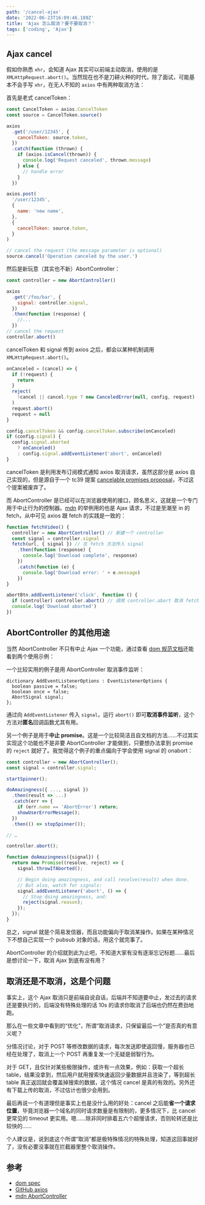 ```yaml
---
path: '/cancel-ajax'
date: '2022-06-23T16:09:46.189Z'
title: 'Ajax 怎么取消？要不要取消？'
tags: ['coding', 'Ajax']
---
```


## Ajax cancel

假如你熟悉 `xhr`，会知道 Ajax 其实可以前端主动取消，使用的是 `XMLHttpRequest.abort()`。当然现在也不是刀耕火种的时代，除了面试，可能基本不会手写 `xhr`，在无人不知的 `axios` 中有两种取消方法：

首先是老式 cancelToken：

```javascript
const CancelToken = axios.CancelToken
const source = CancelToken.source()

axios
  .get('/user/12345', {
    cancelToken: source.token,
  })
  .catch(function (thrown) {
    if (axios.isCancel(thrown)) {
      console.log('Request canceled', thrown.message)
    } else {
      // handle error
    }
  })

axios.post(
  '/user/12345',
  {
    name: 'new name',
  },
  {
    cancelToken: source.token,
  }
)

// cancel the request (the message parameter is optional)
source.cancel('Operation canceled by the user.')
```

然后是新玩意（其实也不新）AbortController：

```javascript
const controller = new AbortController()

axios
  .get('/foo/bar', {
    signal: controller.signal,
  })
  .then(function (response) {
    //...
  })
// cancel the request
controller.abort()
```

cancelToken 和 signal 传到 axios 之后，都会以某种机制调用 `XMLHttpRequest.abort()`。

```javascript
onCanceled = (cancel) => {
  if (!request) {
    return
  }
  reject(
    !cancel || cancel.type ? new CanceledError(null, config, request) : cancel
  )
  request.abort()
  request = null
}

config.cancelToken && config.cancelToken.subscribe(onCanceled)
if (config.signal) {
  config.signal.aborted
    ? onCanceled()
    : config.signal.addEventListener('abort', onCanceled)
}
```

cancelToken 是利用发布订阅模式通知 axios 取消请求，虽然这部分是 axios 自己实现的，但是源自于一个 tc39 提案 [cancelable promises proposal](https://github.com/tc39/proposal-cancelable-promises)，不过这个提案被废弃了。

而 AbortController 是已经可以在浏览器使用的接口，顾名思义，这就是一个专门用于中止行为的控制器。[mdn](https://developer.mozilla.org/en-US/docs/Web/API/AbortController) 的举例用的也是 Ajax 请求，不过是至潮至 in 的 fetch，从中可见 axios 跟 fetch 的实践是一致的：

```javascript
function fetchVideo() {
  controller = new AbortController() // 新建一个 controller
  const signal = controller.signal
  fetch(url, { signal }) // 在 fetch 方法传入 signal
    .then(function (response) {
      console.log('Download complete', response)
    })
    .catch(function (e) {
      console.log('Download error: ' + e.message)
    })
}

abortBtn.addEventListener('click', function () {
  if (controller) controller.abort() // 调用 controller.abort 取消 fetch
  console.log('Download aborted')
})
```

## AbortController 的其他用途

当然 AbortController 不只有中止 Ajax 一个功能，通过查看 [dom 规范文档](https://dom.spec.whatwg.org/)还能看到两个使用示例：

一个比较实用的例子是用 AbortController 取消事件监听：

```
dictionary AddEventListenerOptions : EventListenerOptions {
  boolean passive = false;
  boolean once = false;
  AbortSignal signal;
};
```

通过向 `AddEventListener` 传入 `signal`，运行 `abort()` 即可**取消事件监听**，这个方法对**匿名**回调函数尤其有用。

另一个例子是用于**中止 promise**。这是一个比较简洁且自文档的方法……不过其实实现这个功能也不是非要 AbortController 才能做到，只要想办法拿到 promise 的 `reject` 就好了。我觉得这个例子的重点偏向于学会使用 signal 的 onabort：

```javascript
const controller = new AbortController();
const signal = controller.signal;

startSpinner();

doAmazingness({ ..., signal })
  .then(result => ...)
  .catch(err => {
    if (err.name == 'AbortError') return;
    showUserErrorMessage();
  })
  .then(() => stopSpinner());

// …

controller.abort();

function doAmazingness({signal}) {
  return new Promise((resolve, reject) => {
    signal.throwIfAborted();

    // Begin doing amazingness, and call resolve(result) when done.
    // But also, watch for signals:
    signal.addEventListener('abort', () => {
      // Stop doing amazingness, and:
      reject(signal.reason);
    });
  });
}
```

总之，signal 就是个简易发信器，而且功能偏向于取消某操作。如果在某种情况下不想自己实现一个 pubsub 对象的话，用这个就完事了。

AbortController 的介绍就到此为止吧，不知道大家有没有逐渐忘记标题……最后是想讨论一下，取消 Ajax 到底有没有用？

## 取消还是不取消，这是个问题

事实上，这个 Ajax 取消只是前端自说自话，后端并不知道要中止，发过去的请求还是要执行的，后端没有特殊处理的话 10s 的请求你取消了后端也仍然在费劲地跑。

那么在一些文章中看到的“优化”，所谓“取消请求，只保留最后一个”是否真的有意义呢？

分情况讨论，对于 POST 等修改数据的请求，每次发送即使返回慢，服务器也已经在处理了，取消上一个 POST 再重复发一个无疑是弱智行为。

对于 GET，且仅针对某些极限操作，或许有一点效果，例如：获取一个超长 table，结果没拿到，然后用户就用搜索快速返回少量数据并且渲染了，等到超长 table 真正返回就会覆盖掉搜索的数据，这个情况 cancel 是真的有效的。另外还有下载上传的取消，不过估计也很少会用到。

最后再说一个有道理但是事实上也是没什么用的好处：cancel 之后能**省一个请求位置**，毕竟浏览器一个域名的同时请求数量是有限制的，更多情况下，比 cancel 更常见的 timeout 更实用。嗯……除非同时排着五六个超慢请求，否则轮转还是比较快的……

个人建议是，说到底这个所谓“取消”都是极特殊情况的特殊处理，知道这回事就好了，没有必要没事就在拦截器里整个取消操作。

## 参考

- [dom spec](https://dom.spec.whatwg.org/)
- [GitHub axios](https://github.com/axios/axios)
- [mdn AbortController](https://developer.mozilla.org/en-US/docs/Web/API/AbortController)
